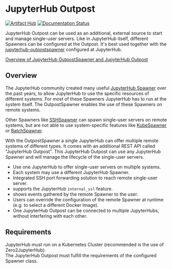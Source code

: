 # JupyterHub Outpost
[![Artifact Hub](https://img.shields.io/endpoint?url=https://artifacthub.io/badge/repository/jupyterhub-outpost)](https://artifacthub.io/packages/search?repo=jupyterhub-outpost)
[![Documentation Status](https://readthedocs.org/projects/jupyterhub-outpostspawner/badge/?version=latest)](https://jupyterhub-outpostspawner.readthedocs.io/en/latest/?badge=latest)

JupyterHub Outpost can be used as an additional, external source to start and manage single-user servers. Like in JupyterHub itself, different Spawners can be configured at the Outpost. It's best used together with the [jupyterhub-outpostspawner](https://pypi.org/project/jupyterhub-outpostspawner/) configured at JupyterHub.

[Overview of JupyterHub OutpostSpawner and JupyterHub Outpost](https://jupyterhub-outpostspawner.readthedocs.io/)

## Overview  
  
The JupyterHub community created many useful [JupyterHub Spawner](https://jupyterhub.readthedocs.io/en/latest/reference/spawners.html#examples) over the past years, to allow JupyterHub to use the specific resources of different systems. For most of these Spawners JupyterHub has to run at the system itself. The OutpostSpawner enables the use of these Spawners on remote systems.  

Other Spawners like [SSHSpawner](https://github.com/NERSC/sshspawner) can spawn single-user servers on remote systems, but are not able to use system-specific features like [KubeSpawner](https://github.com/jupyterhub/kubespawner) or [BatchSpawner](https://github.com/jupyterhub/batchspawner).  
  
With the OutpostSpawner a single JupyterHub can offer multiple remote systems of different types. It comes with an additional REST API called "JupyterHub Outpost". This JupyterHub Outpost can use any JupyterHub Spawner and will manage the lifecycle of the single-user servers.  
  
- Use one JupyterHub to offer single-user servers on multiple systems.
- Each system may use a different JupyterHub Spawner.
- Integrated SSH port forwarding solution to reach remote single-user server.
- supports the JupyterHub `internal_ssl` feature.
- shows events gathered by the remote Spawner to the user.
- Users can override the configuration of the remote Spawner at runtime (e.g. to select a different Docker Image).
- One JupyterHub Outpost can be connected to multiple JupyterHubs, without interfering with each other.
  
## Requirements  
  
JupyterHub must run on a Kubernetes Cluster (recommended is the use of Zero2JupyterHub).  
The JupyterHub Outpost must fulfill the requirements of the configured Spawner class. 
